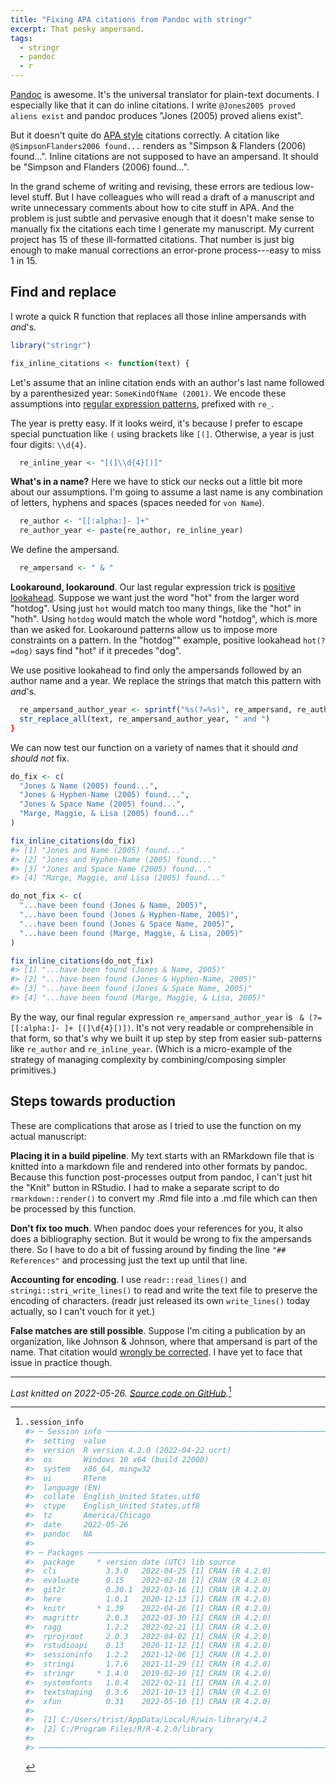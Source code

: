 ```yaml
---
title: "Fixing APA citations from Pandoc with stringr"
excerpt: That pesky ampersand.
tags:
  - stringr
  - pandoc
  - r
---
```






[Pandoc][pandoc-home] is awesome. It's the universal translator for plain-text
documents. I especially like that it can do inline citations. I write
`@Jones2005 proved aliens exist` and pandoc produces "Jones (2005) proved
aliens exist".

But it doesn't quite do [APA style][apa-owl] citations correctly. A citation
like `@SimpsonFlanders2006 found...` renders as "Simpson & Flanders (2006)
found...". Inline citations are not supposed to have an ampersand. It should be
"Simpson and Flanders (2006) found...".

In the grand scheme of writing and revising, these errors are tedious low-level 
stuff. But I have colleagues who will read a draft of a manuscript and
write unnecessary comments about how to cite stuff in APA. And the problem is
just subtle and pervasive enough that it doesn't make sense to manually fix
the citations each time I generate my manuscript. My current project has 15 of
these ill-formatted citations. That number is just big enough to make manual
corrections an error-prone process---easy to miss 1 in 15.

## Find and replace

I wrote a quick R function that replaces all those inline ampersands with
*and*'s. 


```r
library("stringr")

fix_inline_citations <- function(text) {
```

Let's assume that an inline citation ends with an author's last name followed
by a parenthesized year: `SomeKindOfName (2001)`. We encode these assumptions
into [regular expression patterns][r-regex], prefixed with `re_`.

The year is pretty easy. If it looks weird, it's because I prefer to escape
special punctuation like `(` using brackets like `[(]`. Otherwise, a year is
just four digits: `\\d{4}`.


```r
  re_inline_year <- "[(]\\d{4}[)]"
```

**What's in a name?** Here we have to stick our necks out a little bit more
about our assumptions. I'm going to assume a last name is any combination of
letters, hyphens and spaces (spaces needed for `von Name`).


```r
  re_author <- "[[:alpha:]- ]+"
  re_author_year <- paste(re_author, re_inline_year)
```

We define the ampersand.


```r
  re_ampersand <- " & "
```

**Lookaround, lookaround**. Our last regular expression trick is [positive
lookahead][regex-lookaround]. Suppose we want just the word "hot" from the
larger word "hotdog". Using just `hot` would match too many things, like the
"hot" in "hoth". Using `hotdog` would match the whole word "hotdog", which is
more than we asked for. Lookaround patterns allow us to impose more constraints
on a pattern. In the "hotdog"" example, positive lookahead `hot(?=dog)` says
find "hot" if it precedes "dog".

We use positive lookahead to find only the ampersands followed by an author name
and a year. We replace the strings that match this pattern with *and*'s.




```r
  re_ampersand_author_year <- sprintf("%s(?=%s)", re_ampersand, re_author_year)  
  str_replace_all(text, re_ampersand_author_year, " and ")
}
```

We can now test our function on a variety of names that it should _and should
not_ fix.


```r
do_fix <- c(
  "Jones & Name (2005) found...",
  "Jones & Hyphen-Name (2005) found...",
  "Jones & Space Name (2005) found...",
  "Marge, Maggie, & Lisa (2005) found..."
)

fix_inline_citations(do_fix)
#> [1] "Jones and Name (2005) found..."         
#> [2] "Jones and Hyphen-Name (2005) found..."  
#> [3] "Jones and Space Name (2005) found..."   
#> [4] "Marge, Maggie, and Lisa (2005) found..."

do_not_fix <- c(
  "...have been found (Jones & Name, 2005)",
  "...have been found (Jones & Hyphen-Name, 2005)",
  "...have been found (Jones & Space Name, 2005)",
  "...have been found (Marge, Maggie, & Lisa, 2005)"
)  

fix_inline_citations(do_not_fix)
#> [1] "...have been found (Jones & Name, 2005)"         
#> [2] "...have been found (Jones & Hyphen-Name, 2005)"  
#> [3] "...have been found (Jones & Space Name, 2005)"   
#> [4] "...have been found (Marge, Maggie, & Lisa, 2005)"
```

By the way, our final regular expression `re_ampersand_author_year` is 
``  & (?=[[:alpha:]- ]+ [(]\d{4}[)]) ``. It's not very readable or comprehensible in
that form, so that's why we built it up step by step from easier sub-patterns
like `re_author` and `re_inline_year`. (Which is a micro-example of the strategy
of managing complexity by combining/composing simpler primitives.)

## Steps towards production

These are complications that arose as I tried to use the function on my actual
manuscript:

**Placing it in a build pipeline**. My text starts with an RMarkdown file that
is knitted into a markdown file and rendered into other formats by pandoc.
Because this function post-processes output from pandoc, I can't just hit the
"Knit" button in RStudio. I had to make a separate script to do
`rmarkdown::render()` to convert my .Rmd file into a .md file which can then be
processed by this function.

**Don't fix too much**. When pandoc does your references for you, it also does
a bibliography section. But it would be wrong to fix the ampersands there. So
I have to do a bit of fussing around by finding the line `"## References"` and
processing just the text up until that line.

**Accounting for encoding**. I use `readr::read_lines()` and
`stringi::stri_write_lines()` to read and write the text file to preserve the
encoding of characters. (readr just released its own `write_lines()` today
actually, so I can't vouch for it yet.)

**False matches are still possible**. Suppose I'm citing a publication by an
organization, like Johnson & Johnson, where that ampersand is part of the name.
That citation would [wrongly be corrected][pandoc-issue]. I have yet to face
that issue in practice though.





***

*Last knitted on 2022-05-26. [Source code on
GitHub](https://github.com/tjmahr/tjmahr.github.io/blob/master/_R/2016-08-04-fixing-apa-citations-from-pandoc.Rmd).*[^si] 

[^si]: 
    
    ```r
    .session_info
    #> ─ Session info ───────────────────────────────────────────────────────────────
    #>  setting  value
    #>  version  R version 4.2.0 (2022-04-22 ucrt)
    #>  os       Windows 10 x64 (build 22000)
    #>  system   x86_64, mingw32
    #>  ui       RTerm
    #>  language (EN)
    #>  collate  English_United States.utf8
    #>  ctype    English_United States.utf8
    #>  tz       America/Chicago
    #>  date     2022-05-26
    #>  pandoc   NA
    #> 
    #> ─ Packages ───────────────────────────────────────────────────────────────────
    #>  package     * version date (UTC) lib source
    #>  cli           3.3.0   2022-04-25 [1] CRAN (R 4.2.0)
    #>  evaluate      0.15    2022-02-18 [1] CRAN (R 4.2.0)
    #>  git2r         0.30.1  2022-03-16 [1] CRAN (R 4.2.0)
    #>  here          1.0.1   2020-12-13 [1] CRAN (R 4.2.0)
    #>  knitr       * 1.39    2022-04-26 [1] CRAN (R 4.2.0)
    #>  magrittr      2.0.3   2022-03-30 [1] CRAN (R 4.2.0)
    #>  ragg          1.2.2   2022-02-21 [1] CRAN (R 4.2.0)
    #>  rprojroot     2.0.3   2022-04-02 [1] CRAN (R 4.2.0)
    #>  rstudioapi    0.13    2020-11-12 [1] CRAN (R 4.2.0)
    #>  sessioninfo   1.2.2   2021-12-06 [1] CRAN (R 4.2.0)
    #>  stringi       1.7.6   2021-11-29 [1] CRAN (R 4.2.0)
    #>  stringr     * 1.4.0   2019-02-10 [1] CRAN (R 4.2.0)
    #>  systemfonts   1.0.4   2022-02-11 [1] CRAN (R 4.2.0)
    #>  textshaping   0.3.6   2021-10-13 [1] CRAN (R 4.2.0)
    #>  xfun          0.31    2022-05-10 [1] CRAN (R 4.2.0)
    #> 
    #>  [1] C:/Users/trist/AppData/Local/R/win-library/4.2
    #>  [2] C:/Program Files/R/R-4.2.0/library
    #> 
    #> ──────────────────────────────────────────────────────────────────────────────
    ```

[pandoc-home]: http://pandoc.org/ "pandoc: a universal document converter"
[apa-owl]: https://owl.english.purdue.edu/owl/section/2/10/ "Purdue Online Writing Lab: APA Style" 
[r-regex]: https://stat.ethz.ch/R-manual/R-devel/library/base/html/regex.html "R manual page on regular expressions"
[regex-lookaround]: http://www.regular-expressions.info/lookaround.html "Lookaround patterns in regular expressions"
[pandoc-issue]: https://github.com/jgm/pandoc-citeproc/issues/177#issuecomment-144743188 "Github issue: Joining author names in text and in parentheses"
